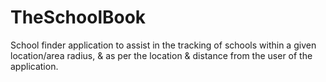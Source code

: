 # TheSchoolBook
School finder application to assist in the tracking of schools within a given location/area radius, & as per the location & distance from the user of the application.
